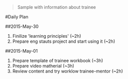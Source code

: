 > Sample with information about trainee

#Daily Plan

##2015-May-30

1. Finilize 'learning principles' (~2h)
1. Prepare eng stauts project and start using it (~2h)

##2015-May-01

1. Prepare template of trainee workbook (~3h)
1. Prepare video matherial (~3h)
1. Review content and try worklow trainee-mentor (~2h)